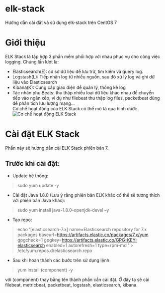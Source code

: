 # elk-stack
Hướng dẫn cài đặt và sử dụng elk-stack trên CentOS 7
# Giới thiệu
ELK Stack là tập hợp 3 phần mềm phối hợp với nhau phục vụ cho công việc logging. Chúng lần lượt là:  
- Elasticsearch(E): cơ sở dữ liệu để lưu trữ, tìm kiếm và query log.  
- Logstash(L): Tiếp nhận log từ nhiều nguồn, sau đó xử lý log và ghi dữ liệu vào Elasticsearch  
- Kibana(K): Cung cấp giao diện để quản lý, thống kê log  
- Tác nhân phụ Beats: thu thập nhiều loại dữ liệu khác nhau để chuyển tiếp vào ngăn xếp, ví dụ như filebeat thu thập log files, packetbeat dùng để phân tích lưu lượng mạng…  
Cơ chế hoạt động của ELK Stack có thể mô tả qua hình dưới:
![Cơ chế hoạt động ELK Stack](https://user-images.githubusercontent.com/112193377/191057122-3722be59-152a-47bf-bea6-c89e09da9a0e.png)
# Cài đặt ELK Stack
Phần này sẽ hướng dẫn cài ELK Stack phiên bản 7.
## Trước khi cài đặt: 
- Update hệ thống:
>sudo yum update -y
- Cài đặt Java 1.8.0 (Lưu ý rằng phiên bản ELK khác có thể sẽ tương thích với phiên bản Java khác):
>sudo yum install  java-1.8.0-openjdk-devel –y
- Tạo repo:
>echo '[elasticsearch-7.x] name=Elasticsearch repository for 7.x packages baseurl=https://artifacts.elastic.co/packages/7.x/yum gpgcheck=1 gpgkey=https://artifacts.elastic.co/GPG-KEY-elasticsearch enabled=1 autorefresh=1 type=rpm-md ' > /etc/yum.repos.d/elasticsearch.repo
- Sau khi hoàn thành các bước trên sử dụng lệnh
>yum install (component) -y
    
với (component) thay bằng tên thành phần cần cài đặt. Ở đây ta sẽ cài filebeat, metricbeat, packetbeat, logstash, elasticsearch, kibana.
